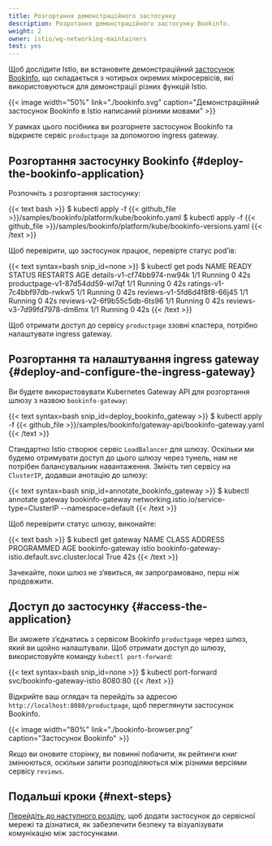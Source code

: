 ```yaml
---
title: Розгортання демонстраційного застосунку
description: Розротання демонстраційного застосунку Bookinfo.
weight: 2
owner: istio/wg-networking-maintainers
test: yes
---
```


Щоб дослідити Istio, ви встановите демонстраційний [застосунок Bookinfo](/docs/examples/bookinfo/), що складається з чотирьох окремих мікросервісів, які використовуються для демонстрації різних функцій Istio.

{{< image width="50%" link="./bookinfo.svg" caption="Демонстраційний застосунок Bookinfo в Istio написаний різними мовами" >}}

У рамках цього посібника ви розгорнете застосунок Bookinfo та відкриєте сервіс `productpage` за допомогою ingress gateway.

## Розгортання застосунку Bookinfo {#deploy-the-bookinfo-application}

Розпочніть з розгортання застосунку:

{{< text bash >}}
$ kubectl apply -f {{< github_file >}}/samples/bookinfo/platform/kube/bookinfo.yaml
$ kubectl apply -f {{< github_file >}}/samples/bookinfo/platform/kube/bookinfo-versions.yaml
{{< /text >}}

Щоб перевірити, що застосунок працює, перевірте статус podʼів:

{{< text syntax=bash snip_id=none >}}
$ kubectl get pods
NAME                             READY   STATUS    RESTARTS   AGE
details-v1-cf74bb974-nw94k       1/1     Running   0          42s
productpage-v1-87d54dd59-wl7qf   1/1     Running   0          42s
ratings-v1-7c4bbf97db-rwkw5      1/1     Running   0          42s
reviews-v1-5fd6d4f8f8-66j45      1/1     Running   0          42s
reviews-v2-6f9b55c5db-6ts96      1/1     Running   0          42s
reviews-v3-7d99fd7978-dm6mx      1/1     Running   0          42s
{{< /text >}}

Щоб отримати доступ до сервісу `productpage` ззовні кластера, потрібно налаштувати ingress gateway.

## Розгортання та налаштування ingress gateway {#deploy-and-configure-the-ingress-gateway}

Ви будете використовувати Kubernetes Gateway API для розгортання шлюзу з назвою `bookinfo-gateway`:

{{< text syntax=bash snip_id=deploy_bookinfo_gateway >}}
$ kubectl apply -f {{< github_file >}}/samples/bookinfo/gateway-api/bookinfo-gateway.yaml
{{< /text >}}

Стандартно Istio створює сервіс `LoadBalancer` для шлюзу. Оскільки ми будемо отримувати доступ до цього шлюзу через тунель, нам не потрібен балансувальник навантаження. Змініть тип сервісу на `ClusterIP`, додавши анотацію до шлюзу:

{{< text syntax=bash snip_id=annotate_bookinfo_gateway >}}
$ kubectl annotate gateway bookinfo-gateway networking.istio.io/service-type=ClusterIP --namespace=default
{{< /text >}}

Щоб перевірити статус шлюзу, виконайте:

{{< text bash >}}
$ kubectl get gateway
NAME               CLASS   ADDRESS                                            PROGRAMMED   AGE
bookinfo-gateway   istio   bookinfo-gateway-istio.default.svc.cluster.local   True         42s
{{< /text >}}

Зачекайте, поки шлюз не зʼявиться, як запрограмовано, перш ніж продовжити.

## Доступ до застосунку {#access-the-application}

Ви зможете зʼєднатись з сервісом Bookinfo `productpage` через шлюз, який ви щойно налаштували. Щоб отримати доступ до шлюзу, використовуйте команду `kubectl port-forward`:

{{< text syntax=bash snip_id=none >}}
$ kubectl port-forward svc/bookinfo-gateway-istio 8080:80
{{< /text >}}

Відкрийте ваш оглядач та перейдіть за адресою `http://localhost:8080/productpage`, щоб переглянути застосунок Bookinfo.

{{< image width="80%" link="./bookinfo-browser.png" caption="Застосунок Bookinfo" >}}

Якщо ви оновите сторінку, ви повинні побачити, як рейтинги книг змінюються, оскільки запити розподіляються між різними версіями сервісу `reviews`.

## Подальші кроки {#next-steps}

[Перейдіть до наступного розділу](../secure-and-visualize/), щоб додати застосунок до сервісної мережі та дізнатися, як забезпечити безпеку та візуалізувати комунікацію між застосунками.
